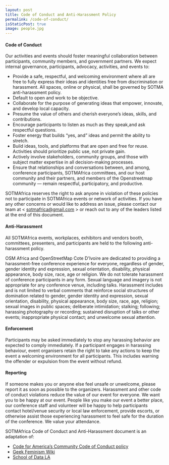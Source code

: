 ```yaml
---
layout: post
title: Code of Conduct and Anti-Harassment Policy
permalink: /code-of-conduct/
isStaticPost: true
image: people.jpg
---
```


#### Code of Conduct

Our activities and events should foster meaningful collaboration between participants, community members, and government partners. We expect internal governance, participants, advocacy, activities, and events to:

-  Provide a safe, respectful, and welcoming environment where all are free to fully express their ideas and identities free from discrimination or harassment. All spaces, online or physical, shall be governed by SOTMA  anti-harassment policy.
- Default to open and work to be objective.
- Collaborate for the purpose of generating ideas that empower, innovate, and develop local capacity.
- Presume the value of others and cherish everyone’s ideas, skills, and contributions.
- Encourage participants to listen as much as they speak,and  ask respectful questions.
- Foster energy that builds “yes, and” ideas and permit the ability to stretch. 
- Build ideas, tools, and platforms that are open and free for reuse. Activities should prioritize public use, not private gain.
- Actively involve stakeholders, community groups, and those with subject matter expertise in all decision-making processes.
- Ensure that relationships and conversations between, and among, conference participants, SOTMAfrica committees, and our host community and their partners, and members of the Openstreetmap community — remain respectful, participatory, and productive.

SOTMAfrica reserves the right to ask anyone in violation of these policies not to participate in SOTMAfrica events or network of activities. If you have any other concerns or would like to address an issue, please contact our  team at < sotmafrica@gmail.com > or reach out to any of the leaders listed at the end of this document.

#### Anti-Harassment

All SOTMAfrica events, workplaces, exhibitors and vendors booth, committees, presenters, and participants are held to the following anti-harassment policy.
 
OSM Africa and OpenStreetMap Cote D'Ivoire are dedicated to providing a harassment-free conference experience for everyone, regardless of gender, gender identity and expression, sexual orientation, disability, physical appearance, body size, race, age or religion. We do not tolerate harassment of conference participants in any form. Sexual language and imagery is not appropriate for any conference venue, including talks.
Harassment includes and is not limited to verbal comments that reinforce social structures of domination related to gender, gender identity and expression, sexual orientation, disability, physical appearance, body size, race, age, religion; sexual images in public spaces; deliberate intimidation; stalking; following; harassing photography or recording; sustained disruption of talks or other events; inappropriate physical contact; and unwelcome sexual attention. 

#### Enforcement
Participants may be asked immediately to stop any harassing behavior are expected to comply immediately.
If a participant engages in harassing behaviour, event organisers retain the right to take any actions to keep the event a welcoming environment for all participants. This includes warning the offender or expulsion from the event without refund.

#### Reporting
If someone makes you or anyone else feel unsafe or unwelcome, please report it as soon as possible to the organizers. Harassment and other code of conduct violations reduce the value of our event for everyone. We want you to be happy at our event. People like you make our event a better place, our conference staff and volunteer will be happy to help participants contact hotel/venue security or local law enforcement, provide escorts, or otherwise assist those experiencing harassment to feel safe for the duration of the conference. We value your attendance.
 
SOTMAfrica Code of Conduct and Anti-Harassment document is an adaptation of:
- [Code for America’s Community Code of Conduct policy](https://github.com/codeforamerica/codeofconduct)
- [Geek Feminism Wiki](http://geekfeminism.wikia.com/wiki/Conference_anti-harassment) 
- [School of Data LA](https://schoolofdata.la/)
